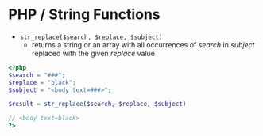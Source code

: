 # PHP / String Functions

- `str_replace($search, $replace, $subject)`
    - returns a string or an array with all occurrences of _search_ in _subject_ replaced with the given _replace_ value

```php
<?php
$search = "###";
$replace = "black";
$subject = "<body text=###>";

$result = str_replace($search, $replace, $subject)

// <body text=black>
?>
```
